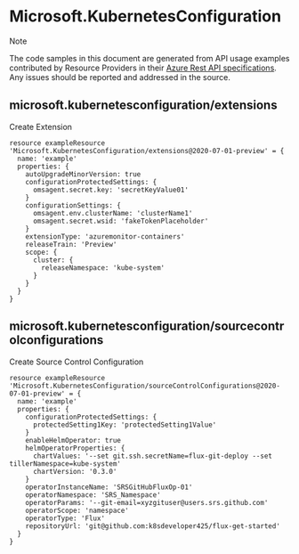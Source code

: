 # Microsoft.KubernetesConfiguration
  
> [!NOTE]
> The code samples in this document are generated from API usage examples contributed by Resource Providers in their [Azure Rest API specifications](https://github.com/Azure/azure-rest-api-specs). Any issues should be reported and addressed in the source.


## microsoft.kubernetesconfiguration/extensions

Create Extension
```bicep
resource exampleResource 'Microsoft.KubernetesConfiguration/extensions@2020-07-01-preview' = {
  name: 'example'
  properties: {
    autoUpgradeMinorVersion: true
    configurationProtectedSettings: {
      omsagent.secret.key: 'secretKeyValue01'
    }
    configurationSettings: {
      omsagent.env.clusterName: 'clusterName1'
      omsagent.secret.wsid: 'fakeTokenPlaceholder'
    }
    extensionType: 'azuremonitor-containers'
    releaseTrain: 'Preview'
    scope: {
      cluster: {
        releaseNamespace: 'kube-system'
      }
    }
  }
}
```

## microsoft.kubernetesconfiguration/sourcecontrolconfigurations

Create Source Control Configuration
```bicep
resource exampleResource 'Microsoft.KubernetesConfiguration/sourceControlConfigurations@2020-07-01-preview' = {
  name: 'example'
  properties: {
    configurationProtectedSettings: {
      protectedSetting1Key: 'protectedSetting1Value'
    }
    enableHelmOperator: true
    helmOperatorProperties: {
      chartValues: '--set git.ssh.secretName=flux-git-deploy --set tillerNamespace=kube-system'
      chartVersion: '0.3.0'
    }
    operatorInstanceName: 'SRSGitHubFluxOp-01'
    operatorNamespace: 'SRS_Namespace'
    operatorParams: '--git-email=xyzgituser@users.srs.github.com'
    operatorScope: 'namespace'
    operatorType: 'Flux'
    repositoryUrl: 'git@github.com:k8sdeveloper425/flux-get-started'
  }
}
```
